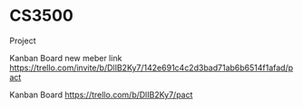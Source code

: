 # CS3500
Project

Kanban Board new meber link https://trello.com/invite/b/DlIB2Ky7/142e691c4c2d3bad71ab6b6514f1afad/pact

Kanban Board https://trello.com/b/DlIB2Ky7/pact
